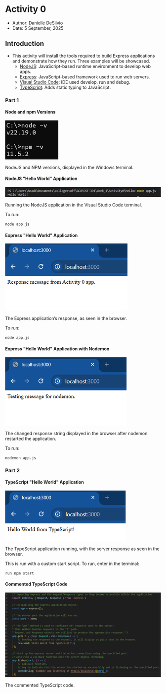 # Activity 0
- Author: Danielle DeSilvio
- Date: 5 September, 2025

## Introduction

- This activity will install the tools required to build Express applications and demonstrate how they run. Three examples will be showcased.
     - [NodeJS](https://nodejs.org/en): JavaScript-based runtime environment to develop web apps.
     - [Express](https://expressjs.com/): JavaScript-based framework used to run web servers.
     - [Visual Studio Code](https://code.visualstudio.com/): IDE used develop, run and debug.
     - [TypeScript](https://www.typescriptlang.org/): Adds static typing to JavaScript.

### Part 1

#### **Node and npm Versions**

![NodeJS and NPM versions, displayed in the Windows terminal.](./screenshots/part1/0_node_npm_versions.png "NodeJS and NPM versions, displayed in the Windows terminal.")

NodeJS and NPM versions, displayed in the Windows terminal.

#### **NodeJS "Hello World" Application**

![Running the NodeJS application in the Visual Studio Code terminal.](./screenshots/part1/1_node_run_app_in_vs.png "Running the NodeJS application in the Visual Studio Code terminal.")

Running the NodeJS application in the Visual Studio Code terminal.

To run:

```
node app.js
```

#### **Express "Hello World" Application**

![The Express application’s response, as seen in the browser.](./screenshots/part1/2_express_server_browser.png "The Express application’s response, as seen in the browser.")

The Express application’s response, as seen in the browser.

To run:

```
node app.js
```

#### **Express "Hello World" Application with Nodemon**

![The changed response string displayed in the browser after nodemon restarted the application.](./screenshots/part1/3_nodemon.png "The changed response string displayed in the browser after nodemon restarted the application.")

The changed response string displayed in the browser after nodemon restarted the application.

To run:

```
nodemon app.js
```

### Part 2

#### **TypeScript "Hello World" Application**

![The TypeScript application running, with the server response as seen in the browser.](./screenshots/part2/0_typescript.png "The TypeScript application running, with the server response as seen in the browser.")

The TypeScript application running, with the server response as seen in the browser.

This is run with a custom start script. To run, enter in the terminal:

```
run npm start
```

#### **Commented TypeScript Code**

![The commented TypeScript code.](./screenshots/part2/1_typescript_code_commented.png "The commented TypeScript code.")

The commented TypeScript code.
